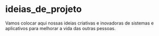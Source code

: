 # ideias_de_projeto
Vamos colocar aqui nossas ideias criativas e inovadoras de sistemas e aplicativos para melhorar a vida das outras pessoas.
